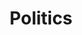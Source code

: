 ---
title: "Politics"
description: "My interest in politics and and experience with youth activism."
draft: false
bg_image: "images/capitol.jpg"
---